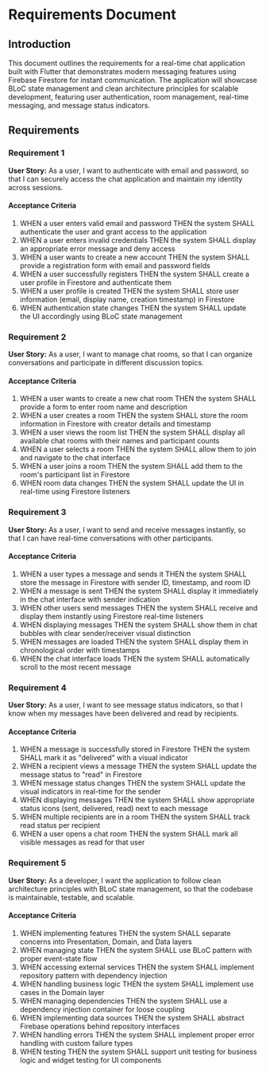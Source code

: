 # Requirements Document

## Introduction

This document outlines the requirements for a real-time chat application built with Flutter that demonstrates modern messaging features using Firebase Firestore for instant communication. The application will showcase BLoC state management and clean architecture principles for scalable development, featuring user authentication, room management, real-time messaging, and message status indicators.

## Requirements

### Requirement 1

**User Story:** As a user, I want to authenticate with email and password, so that I can securely access the chat application and maintain my identity across sessions.

#### Acceptance Criteria

1. WHEN a user enters valid email and password THEN the system SHALL authenticate the user and grant access to the application
2. WHEN a user enters invalid credentials THEN the system SHALL display an appropriate error message and deny access
3. WHEN a user wants to create a new account THEN the system SHALL provide a registration form with email and password fields
4. WHEN a user successfully registers THEN the system SHALL create a user profile in Firestore and authenticate them
5. WHEN a user profile is created THEN the system SHALL store user information (email, display name, creation timestamp) in Firestore
6. WHEN authentication state changes THEN the system SHALL update the UI accordingly using BLoC state management

### Requirement 2

**User Story:** As a user, I want to manage chat rooms, so that I can organize conversations and participate in different discussion topics.

#### Acceptance Criteria

1. WHEN a user wants to create a new chat room THEN the system SHALL provide a form to enter room name and description
2. WHEN a user creates a room THEN the system SHALL store the room information in Firestore with creator details and timestamp
3. WHEN a user views the room list THEN the system SHALL display all available chat rooms with their names and participant counts
4. WHEN a user selects a room THEN the system SHALL allow them to join and navigate to the chat interface
5. WHEN a user joins a room THEN the system SHALL add them to the room's participant list in Firestore
6. WHEN room data changes THEN the system SHALL update the UI in real-time using Firestore listeners

### Requirement 3

**User Story:** As a user, I want to send and receive messages instantly, so that I can have real-time conversations with other participants.

#### Acceptance Criteria

1. WHEN a user types a message and sends it THEN the system SHALL store the message in Firestore with sender ID, timestamp, and room ID
2. WHEN a message is sent THEN the system SHALL display it immediately in the chat interface with sender indication
3. WHEN other users send messages THEN the system SHALL receive and display them instantly using Firestore real-time listeners
4. WHEN displaying messages THEN the system SHALL show them in chat bubbles with clear sender/receiver visual distinction
5. WHEN messages are loaded THEN the system SHALL display them in chronological order with timestamps
6. WHEN the chat interface loads THEN the system SHALL automatically scroll to the most recent message

### Requirement 4

**User Story:** As a user, I want to see message status indicators, so that I know when my messages have been delivered and read by recipients.

#### Acceptance Criteria

1. WHEN a message is successfully stored in Firestore THEN the system SHALL mark it as "delivered" with a visual indicator
2. WHEN a recipient views a message THEN the system SHALL update the message status to "read" in Firestore
3. WHEN message status changes THEN the system SHALL update the visual indicators in real-time for the sender
4. WHEN displaying messages THEN the system SHALL show appropriate status icons (sent, delivered, read) next to each message
5. WHEN multiple recipients are in a room THEN the system SHALL track read status per recipient
6. WHEN a user opens a chat room THEN the system SHALL mark all visible messages as read for that user

### Requirement 5

**User Story:** As a developer, I want the application to follow clean architecture principles with BLoC state management, so that the codebase is maintainable, testable, and scalable.

#### Acceptance Criteria

1. WHEN implementing features THEN the system SHALL separate concerns into Presentation, Domain, and Data layers
2. WHEN managing state THEN the system SHALL use BLoC pattern with proper event-state flow
3. WHEN accessing external services THEN the system SHALL implement repository pattern with dependency injection
4. WHEN handling business logic THEN the system SHALL implement use cases in the Domain layer
5. WHEN managing dependencies THEN the system SHALL use a dependency injection container for loose coupling
6. WHEN implementing data sources THEN the system SHALL abstract Firebase operations behind repository interfaces
7. WHEN handling errors THEN the system SHALL implement proper error handling with custom failure types
8. WHEN testing THEN the system SHALL support unit testing for business logic and widget testing for UI components
